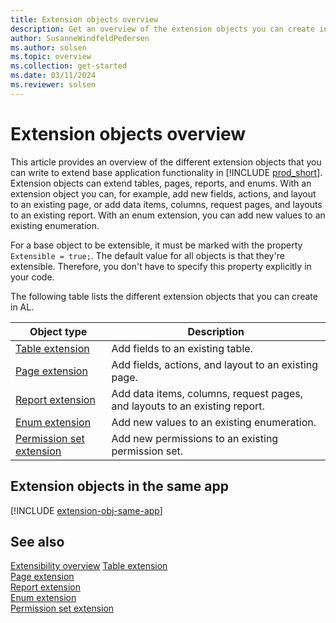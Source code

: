 ```yaml
---
title: Extension objects overview
description: Get an overview of the extension objects you can create in AL for Business Central.
author: SusanneWindfeldPedersen
ms.author: solsen
ms.topic: overview
ms.collection: get-started
ms.date: 03/11/2024
ms.reviewer: solsen
---
```


# Extension objects overview

This article provides an overview of the different extension objects that you can write to extend base application functionality in [!INCLUDE [prod_short](includes/prod_short.md)]. Extension objects can extend tables, pages, reports, and enums. With an extension object you can, for example, add new fields, actions, and layout to an existing page, or add data items, columns, request pages, and layouts to an existing report. With an enum extension, you can add new values to an existing enumeration. 

For a base object to be extensible, it must be marked with the property `Extensible = true;`. The default value for all objects is that they're extensible. Therefore, you don't have to specify this property explicitly in your code. 

The following table lists the different extension objects that you can create in AL.

| Object type | Description |
|-------------|-------------|
|[Table extension](devenv-table-ext-object.md) | Add fields to an existing table. |
|[Page extension](devenv-page-ext-object.md) | Add fields, actions, and layout to an existing page. |
|[Report extension](devenv-report-ext-object.md) | Add data items, columns, request pages, and layouts to an existing report. |
|[Enum extension](devenv-extensible-enums.md) | Add new values to an existing enumeration. |
|[Permission set extension](devenv-permissionset-ext-object.md) | Add new permissions to an existing permission set. |

## Extension objects in the same app

[!INCLUDE [extension-obj-same-app](includes/extension-obj-same-app.md)]

## See also

[Extensibility overview](devenv-extensibility-overview.md)
[Table extension](devenv-table-ext-object.md)  
[Page extension](devenv-page-ext-object.md)  
[Report extension](devenv-report-ext-object.md)  
[Enum extension](devenv-extensible-enums.md)  
[Permission set extension](devenv-permissionset-ext-object.md)